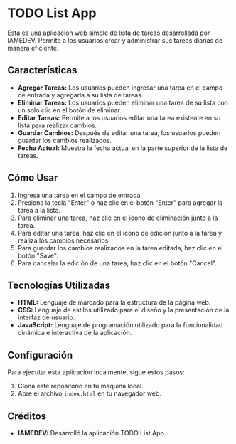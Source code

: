 # TODO List App

Esta es una aplicación web simple de lista de tareas desarrollada por IAMEDEV. Permite a los usuarios crear y administrar sus tareas diarias de manera eficiente.

## Características

- **Agregar Tareas:** Los usuarios pueden ingresar una tarea en el campo de entrada y agregarla a su lista de tareas.
- **Eliminar Tareas:** Los usuarios pueden eliminar una tarea de su lista con un solo clic en el botón de eliminar.
- **Editar Tareas:** Permite a los usuarios editar una tarea existente en su lista para realizar cambios.
- **Guardar Cambios:** Después de editar una tarea, los usuarios pueden guardar los cambios realizados.
- **Fecha Actual:** Muestra la fecha actual en la parte superior de la lista de tareas.

## Cómo Usar

1. Ingresa una tarea en el campo de entrada.
2. Presiona la tecla "Enter" o haz clic en el botón "Enter" para agregar la tarea a la lista.
3. Para eliminar una tarea, haz clic en el icono de eliminación junto a la tarea.
4. Para editar una tarea, haz clic en el icono de edición junto a la tarea y realiza los cambios necesarios.
5. Para guardar los cambios realizados en la tarea editada, haz clic en el botón "Save".
6. Para cancelar la edición de una tarea, haz clic en el botón "Cancel".

## Tecnologías Utilizadas

- **HTML:** Lenguaje de marcado para la estructura de la página web.
- **CSS:** Lenguaje de estilos utilizado para el diseño y la presentación de la interfaz de usuario.
- **JavaScript:** Lenguaje de programación utilizado para la funcionalidad dinámica e interactiva de la aplicación.

## Configuración

Para ejecutar esta aplicación localmente, sigue estos pasos:

1. Clona este repositorio en tu máquina local.
2. Abre el archivo `index.html` en tu navegador web.

## Créditos

- **IAMEDEV:** Desarrolló la aplicación TODO List App.
